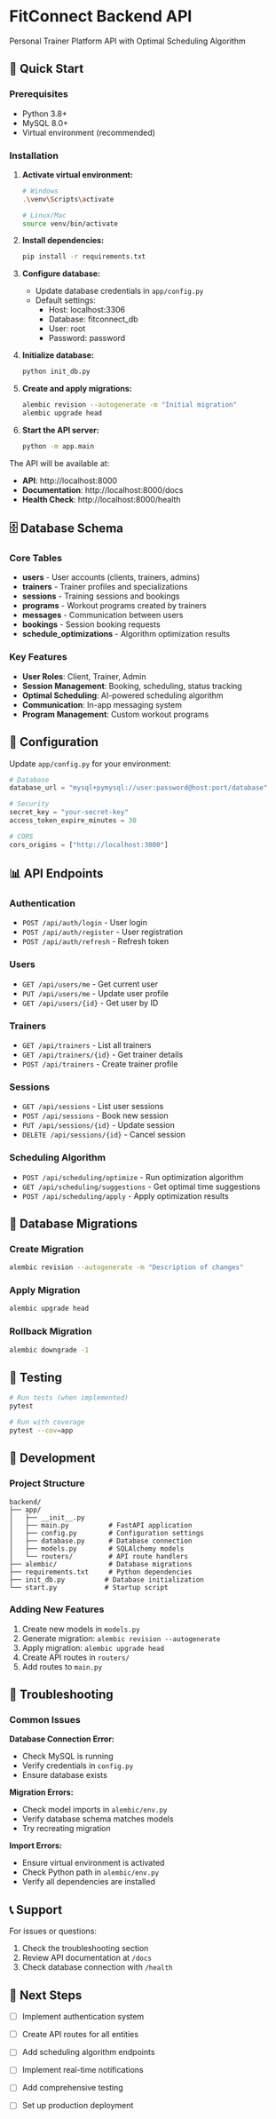 # FitConnect Backend API

Personal Trainer Platform API with Optimal Scheduling Algorithm

## 🚀 Quick Start

### Prerequisites
- Python 3.8+
- MySQL 8.0+
- Virtual environment (recommended)

### Installation

1. **Activate virtual environment:**
   ```bash
   # Windows
   .\venv\Scripts\activate
   
   # Linux/Mac
   source venv/bin/activate
   ```

2. **Install dependencies:**
   ```bash
   pip install -r requirements.txt
   ```

3. **Configure database:**
   - Update database credentials in `app/config.py`
   - Default settings:
     - Host: localhost:3306
     - Database: fitconnect_db
     - User: root
     - Password: password

4. **Initialize database:**
   ```bash
   python init_db.py
   ```

5. **Create and apply migrations:**
   ```bash
   alembic revision --autogenerate -m "Initial migration"
   alembic upgrade head
   ```

6. **Start the API server:**
   ```bash
   python -m app.main
   ```

The API will be available at:
- **API**: http://localhost:8000
- **Documentation**: http://localhost:8000/docs
- **Health Check**: http://localhost:8000/health

## 🗄️ Database Schema

### Core Tables
- **users** - User accounts (clients, trainers, admins)
- **trainers** - Trainer profiles and specializations
- **sessions** - Training sessions and bookings
- **programs** - Workout programs created by trainers
- **messages** - Communication between users
- **bookings** - Session booking requests
- **schedule_optimizations** - Algorithm optimization results

### Key Features
- **User Roles**: Client, Trainer, Admin
- **Session Management**: Booking, scheduling, status tracking
- **Optimal Scheduling**: AI-powered scheduling algorithm
- **Communication**: In-app messaging system
- **Program Management**: Custom workout programs

## 🔧 Configuration

Update `app/config.py` for your environment:

```python
# Database
database_url = "mysql+pymysql://user:password@host:port/database"

# Security
secret_key = "your-secret-key"
access_token_expire_minutes = 30

# CORS
cors_origins = ["http://localhost:3000"]
```

## 📊 API Endpoints

### Authentication
- `POST /api/auth/login` - User login
- `POST /api/auth/register` - User registration
- `POST /api/auth/refresh` - Refresh token

### Users
- `GET /api/users/me` - Get current user
- `PUT /api/users/me` - Update user profile
- `GET /api/users/{id}` - Get user by ID

### Trainers
- `GET /api/trainers` - List all trainers
- `GET /api/trainers/{id}` - Get trainer details
- `POST /api/trainers` - Create trainer profile

### Sessions
- `GET /api/sessions` - List user sessions
- `POST /api/sessions` - Book new session
- `PUT /api/sessions/{id}` - Update session
- `DELETE /api/sessions/{id}` - Cancel session

### Scheduling Algorithm
- `POST /api/scheduling/optimize` - Run optimization algorithm
- `GET /api/scheduling/suggestions` - Get optimal time suggestions
- `POST /api/scheduling/apply` - Apply optimization results

## 🔄 Database Migrations

### Create Migration
```bash
alembic revision --autogenerate -m "Description of changes"
```

### Apply Migration
```bash
alembic upgrade head
```

### Rollback Migration
```bash
alembic downgrade -1
```

## 🧪 Testing

```bash
# Run tests (when implemented)
pytest

# Run with coverage
pytest --cov=app
```

## 📝 Development

### Project Structure
```
backend/
├── app/
│   ├── __init__.py
│   ├── main.py          # FastAPI application
│   ├── config.py        # Configuration settings
│   ├── database.py      # Database connection
│   ├── models.py        # SQLAlchemy models
│   └── routers/         # API route handlers
├── alembic/             # Database migrations
├── requirements.txt     # Python dependencies
├── init_db.py          # Database initialization
└── start.py            # Startup script
```

### Adding New Features
1. Create new models in `models.py`
2. Generate migration: `alembic revision --autogenerate`
3. Apply migration: `alembic upgrade head`
4. Create API routes in `routers/`
5. Add routes to `main.py`

## 🚨 Troubleshooting

### Common Issues

**Database Connection Error:**
- Check MySQL is running
- Verify credentials in `config.py`
- Ensure database exists

**Migration Errors:**
- Check model imports in `alembic/env.py`
- Verify database schema matches models
- Try recreating migration

**Import Errors:**
- Ensure virtual environment is activated
- Check Python path in `alembic/env.py`
- Verify all dependencies are installed

## 📞 Support

For issues or questions:
1. Check the troubleshooting section
2. Review API documentation at `/docs`
3. Check database connection with `/health`

## 🎯 Next Steps

- [ ] Implement authentication system
- [ ] Create API routes for all entities
- [ ] Add scheduling algorithm endpoints
- [ ] Implement real-time notifications
- [ ] Add comprehensive testing
- [ ] Set up production deployment














